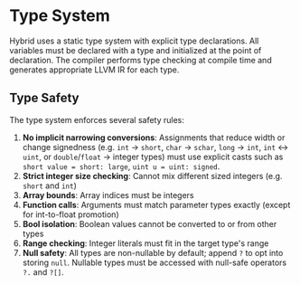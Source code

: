 # Type System

Hybrid uses a static type system with explicit type declarations. All variables must be declared with a type and initialized at the point of declaration. The compiler performs type checking at compile time and generates appropriate LLVM IR for each type.

## Type Safety

The type system enforces several safety rules:

1. **No implicit narrowing conversions**: Assignments that reduce width or change signedness (e.g. `int` → `short`, `char` → `schar`, `long` → `int`, `int` ↔ `uint`, or `double`/`float` → integer types) must use explicit casts such as `short value = short: large`, `uint u = uint: signed`.
2. **Strict integer size checking**: Cannot mix different sized integers (e.g. `short` and `int`)
3. **Array bounds**: Array indices must be integers
4. **Function calls**: Arguments must match parameter types exactly (except for int-to-float promotion)
5. **Bool isolation**: Boolean values cannot be converted to or from other types
6. **Range checking**: Integer literals must fit in the target type's range
7. **Null safety**: All types are non-nullable by default; append `?` to opt into storing `null`. Nullable types must be accessed with null-safe operators `?.` and `?[]`.